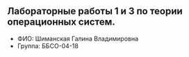 ## Лабораторные работы 1 и 3 по теории операционных систем.
- ФИО: Шиманская Галина Владимировна
- Группа: ББСО-04-18
